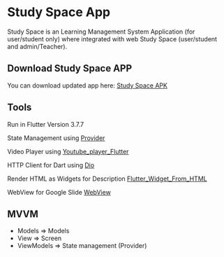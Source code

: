 # Study Space App

Study Space is an Learning Management System Application (for user/student only) where integrated with web Study Space (user/student and admin/Teacher).

## Download Study Space APP

You can download updated app here: [Study Space APK](https://drive.google.com/file/d/1INxTejFT9VGTfJLTqInM34livJpIPcXa/view?usp=sharing)

## Tools

Run in Flutter Version 3.7.7

State Management using [Provider]("https://pub.dev/packages/provider")

Video Player using [Youtube_player_Flutter](https://pub.dev/packages/youtube_player_flutter)

HTTP Client for Dart using [Dio](https://pub.dev/packages/dio)

Render HTML as Widgets for Description [Flutter_Widget_From_HTML](https://pub.dev/packages/flutter_widget_from_html)

WebView for Google Slide [WebView](https://pub.dev/packages/webview_flutter)

## MVVM
- Models => Models
- View => Screen
- ViewModels => State management (Provider)

